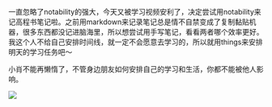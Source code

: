 一直忽略了notability的强大，今天又被学习视频安利了，决定尝试用notability来记高程书笔记啦。之前用markdown来记录笔记总是情不自禁变成了复制黏贴机器，很多东西都没记进脑海里，所以想尝试用手写笔记，看看两者哪个效率更好。我这个人不给自己安排时间线，就一定不会愿意去学习的，所以就用things来安排明天的学习任务吧～

小肖不能再懒惰了，不管身边朋友如何安排自己的学习和生活，你都不能被他人影响。



![](https://ae01.alicdn.com/kf/U83e102101df14563ae18f8ca21f63353N.jpg)